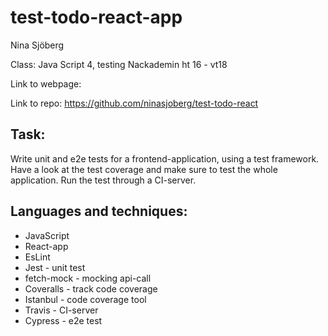 # test-todo-react-app

Nina Sjöberg

Class: Java Script 4, testing
Nackademin ht 16 - vt18

Link to webpage:

Link to repo: https://github.com/ninasjoberg/test-todo-react


## Task:

Write unit and e2e tests for a frontend-application, using a test framework. Have a look at the test coverage and make sure to test the whole application. Run the test through a CI-server.


## Languages and techniques:

- JavaScript
- React-app
- EsLint
- Jest - unit test
- fetch-mock - mocking api-call
- Coveralls - track code coverage
- Istanbul - code coverage tool
- Travis - CI-server
- Cypress - e2e test



